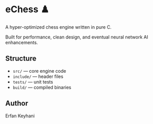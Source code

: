 # eChess ♟️

A hyper-optimized chess engine written in pure C.

Built for performance, clean design, and eventual neural network AI enhancements.

## Structure
- `src/` — core engine code
- `include/` — header files
- `tests/` — unit tests
- `build/` — compiled binaries

## Author
Erfan Keyhani
